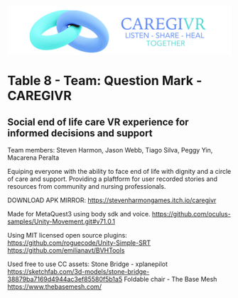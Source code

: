 ![Alt text](splashscreen.png)
# Table 8 - Team: Question Mark - CAREGIVR
## Social end of life care VR experience for informed decisions and support

Team members:
Steven Harmon, Jason Webb, Tiago Silva, Peggy Yin, Macarena Peralta

Equiping everyone with the ability to face end of life with dignity and a circle of care and support.
Providing a plaftform for user recorded stories and resources from community and nursing professionals.

DOWNLOAD APK MIRROR: https://stevenharmongames.itch.io/caregivr

Made for MetaQuest3 using body sdk and voice.
https://github.com/oculus-samples/Unity-Movement.git#v71.0.1

Using MIT licensed open source plugins:
https://github.com/roguecode/Unity-Simple-SRT
https://github.com/emilianavt/BVHTools

Used free to use CC assets:
Stone Bridge - xplanepilot
https://sketchfab.com/3d-models/stone-bridge-38879ba7169d4944ac3ef85580f5b1a5
Foldable chair - The Base Mesh
https://www.thebasemesh.com/
